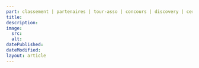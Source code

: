 ```yaml
---
part: classement | partenaires | tour-asso | concours | discovery | ceremonie-finale
title:
description:
image:
  src:
  alt:
datePublished:
dateModified:
layout: article
---
```


<!-- Write your content here. -->
